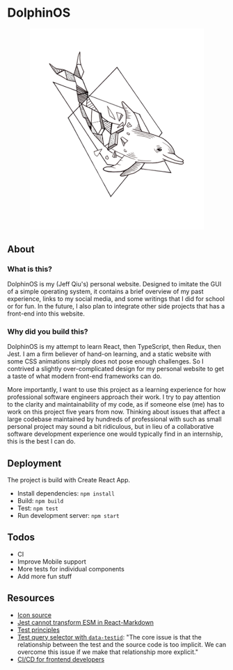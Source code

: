 # DolphinOS

<div align="center">
<img width="400" src="https://github.com/jzfqiu/DolphinOS/raw/main/src/assets/geometric-dolphin-clear.png" alt="Geometric Dolphin" />
</div>

## About

### What is this?

DolphinOS is my (Jeff Qiu's) personal website. Designed to imitate the GUI of a simple operating system, it contains a brief overview of my past experience, links to my social media, and some writings that I did for school or for fun. In the future, I also plan to integrate other side projects that has a front-end into this website.  

### Why did you build this?

DolphinOS is my attempt to learn React, then TypeScript, then Redux, then Jest. I am a firm believer of hand-on learning, and a static website with some CSS animations simply does not pose enough challenges. So I contrived a slightly over-complicated design for my personal website to get a taste of what modern front-end frameworks can do.

More importantly, I want to use this project as a learning experience for how professional software engineers approach their work. I try to pay attention to the clarity and maintainability of my code, as if someone else (me) has to work on this project five years from now. Thinking about issues that affect a large codebase maintained by hundreds of professional with such as small personal project may sound a bit ridiculous, but in lieu of a collaborative software development experience one would typically find in an internship, this is the best I can do.

## Deployment

The project is build with Create React App.

- Install dependencies: `npm install`
- Build: `npm build`
- Test: `npm test`
- Run development server: `npm start`

## Todos

- CI
- Improve Mobile support
- More tests for individual components
- Add more fun stuff

## Resources

- [Icon source](https://www.flaticon.com/packs/technology-icon-collection/)
- [Jest cannot transform ESM in React-Markdown](https://github.com/facebook/create-react-app/issues/11946)
- [Test principles](https://kentcdodds.com/blog/write-tests)
- [Test query selector with `data-testid`](https://kentcdodds.com/blog/making-your-ui-tests-resilient-to-change): "The core issue is that the relationship between the test and the source code is too implicit. We can overcome this issue if we make that relationship more explicit." 
- [CI/CD for frontend developers](https://blog.maximeheckel.com/posts/guide-to-cicd-for-frontend-developers/)